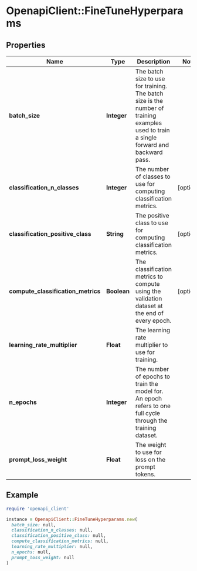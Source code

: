 # OpenapiClient::FineTuneHyperparams

## Properties

| Name | Type | Description | Notes |
| ---- | ---- | ----------- | ----- |
| **batch_size** | **Integer** | The batch size to use for training. The batch size is the number of training examples used to train a single forward and backward pass.  |  |
| **classification_n_classes** | **Integer** | The number of classes to use for computing classification metrics.  | [optional] |
| **classification_positive_class** | **String** | The positive class to use for computing classification metrics.  | [optional] |
| **compute_classification_metrics** | **Boolean** | The classification metrics to compute using the validation dataset at the end of every epoch.  | [optional] |
| **learning_rate_multiplier** | **Float** | The learning rate multiplier to use for training.  |  |
| **n_epochs** | **Integer** | The number of epochs to train the model for. An epoch refers to one full cycle through the training dataset.  |  |
| **prompt_loss_weight** | **Float** | The weight to use for loss on the prompt tokens.  |  |

## Example

```ruby
require 'openapi_client'

instance = OpenapiClient::FineTuneHyperparams.new(
  batch_size: null,
  classification_n_classes: null,
  classification_positive_class: null,
  compute_classification_metrics: null,
  learning_rate_multiplier: null,
  n_epochs: null,
  prompt_loss_weight: null
)
```

